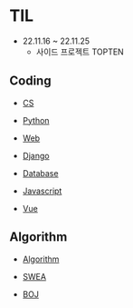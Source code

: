# TIL

- 22.11.16 ~ 22.11.25
  - 사이드 프로젝트 TOPTEN

## Coding

- [CS](https://github.com/Dong-Uri/TIL/blob/master/CS)

- [Python](https://github.com/Dong-Uri/TIL/tree/master/Python)

- [Web](https://github.com/Dong-Uri/TIL/tree/master/Web)

- [Django](https://github.com/Dong-Uri/TIL/tree/master/Django)

- [Database](https://github.com/Dong-Uri/TIL/tree/master/Database)

- [Javascript](https://github.com/Dong-Uri/TIL/tree/master/Javascript)

- [Vue](https://github.com/Dong-Uri/TIL/tree/master/Vue)

## Algorithm

- [Algorithm](https://github.com/Dong-Uri/TIL/tree/master/Algorithm)

- [SWEA](https://github.com/Dong-Uri/TIL/tree/master/SWEA)

- [BOJ](https://github.com/Dong-Uri/TIL/tree/master/BOJ)
